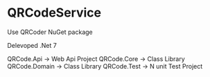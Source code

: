 # QRCodeService

Use QRCoder NuGet package

Delevoped .Net 7 

QRCode.Api -> Web Api Project
QRCode.Core -> Class Library
QRCode.Domain -> Class Library
QRCode.Test -> N unit Test Project
